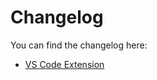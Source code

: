 # Changelog

You can find the changelog here:

- [VS Code Extension](./extensions/vscode/CHANGELOG.md)